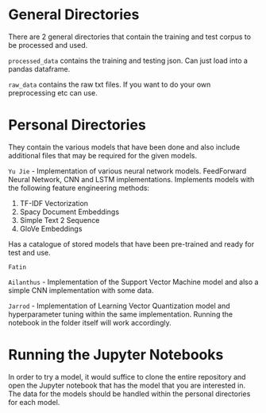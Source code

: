 # General Directories

There are 2 general directories that contain the training and test corpus to be processed and used.

`processed_data` contains the training and testing json. Can just load into a pandas dataframe. 

`raw_data` contains the raw txt files. If you want to do your own preprocessing etc can use. 

# Personal Directories

They contain the various models that have been done and also include additional files that may be required for the given models.

`Yu Jie` - Implementation of various neural network models. FeedForward Neural Network, CNN and LSTM implementations. Implements models with the following feature engineering methods:

1. TF-IDF Vectorization
2. Spacy Document Embeddings
3. Simple Text 2 Sequence
4. GloVe Embeddings

Has a catalogue of stored models that have been pre-trained and ready for test and use.

`Fatin`

`Ailanthus` - Implementation of the Support Vector Machine model and also a simple CNN implementation with some data.

`Jarrod` - Implementation of Learning Vector Quantization model and hyperparameter tuning within the same implementation. Running the notebook in the folder itself will work accordingly.

# Running the Jupyter Notebooks

In order to try a model, it would suffice to clone the entire repository and open the Jupyter notebook that has the model that you are interested in. The data for the models should be handled within the personal directories for each model.